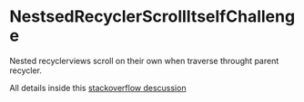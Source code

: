 # NestsedRecyclerScrollItselfChallenge

Nested recyclerviews scroll on their own when traverse throught parent recycler.

All details inside this [stackoverflow descussion](https://stackoverflow.com/questions/54253974/android-nested-recyclerview-scrolling-itself-when-trawers-through-parent-recycl)

